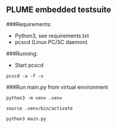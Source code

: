 ## PLUME embedded testsuite

###Requirements:
* Python3, see requirements.txt
* pcscd (Linux PC/SC daemon)

###Running:
* Start pcscd

```
pcscd -a -f -v
```

###Run main.py from virtual environment 
```
python3 -m venv .venv
```

```
source .venv/bin/activate
```

```
python3 main.py
```
